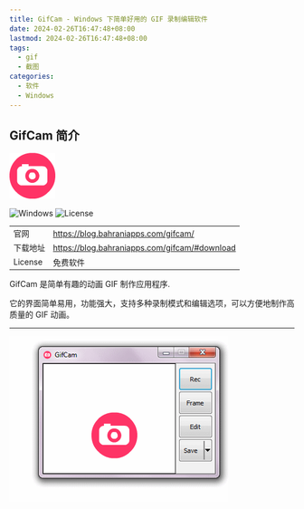 ```yaml
---
title: GifCam - Windows 下简单好用的 GIF 录制编辑软件
date: 2024-02-26T16:47:48+08:00
lastmod: 2024-02-26T16:47:48+08:00
tags:
  - gif
  - 截图
categories:
  - 软件
  - Windows
---
```


## GifCam 简介

![logo](./gifcamicon.png)

![Windows][windows-img]
![License][license-img]

|          |                                                 |
| -------- | ----------------------------------------------- |
| 官网     | <https://blog.bahraniapps.com/gifcam/>          |
| 下载地址 | <https://blog.bahraniapps.com/gifcam/#download> |
| License  | 免费软件                                        |

[windows-img]: https://img.shields.io/badge/Windows-black?logo=windows&logoColor=0078D4
[license-img]: https://img.shields.io/badge/license-免费软件-0078D6

GifCam 是简单有趣的动画 GIF 制作应用程序.

它的界面简单易用，功能强大，支持多种录制模式和编辑选项，可以方便地制作高质量的 GIF 动画。

---

![](./gifcam-01.gif)
